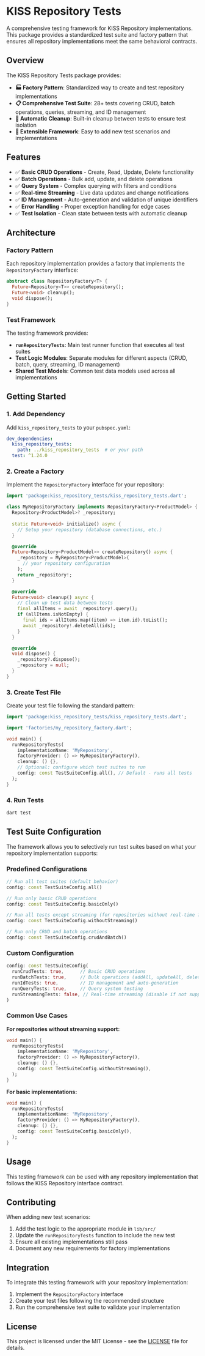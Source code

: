 # KISS Repository Tests

A comprehensive testing framework for KISS Repository implementations. This package provides a standardized test suite and factory pattern that ensures all repository implementations meet the same behavioral contracts.

## Overview

The KISS Repository Tests package provides:

- **🏭 Factory Pattern**: Standardized way to create and test repository implementations
- **📋 Comprehensive Test Suite**: 28+ tests covering CRUD, batch operations, queries, streaming, and ID management
- **🧹 Automatic Cleanup**: Built-in cleanup between tests to ensure test isolation
- **🔧 Extensible Framework**: Easy to add new test scenarios and implementations

## Features

- ✅ **Basic CRUD Operations** - Create, Read, Update, Delete functionality
- ✅ **Batch Operations** - Bulk add, update, and delete operations
- ✅ **Query System** - Complex querying with filters and conditions
- ✅ **Real-time Streaming** - Live data updates and change notifications
- ✅ **ID Management** - Auto-generation and validation of unique identifiers
- ✅ **Error Handling** - Proper exception handling for edge cases
- ✅ **Test Isolation** - Clean state between tests with automatic cleanup

## Architecture

### Factory Pattern

Each repository implementation provides a factory that implements the `RepositoryFactory` interface:

```dart
abstract class RepositoryFactory<T> {
  Future<Repository<T>> createRepository();
  Future<void> cleanup();
  void dispose();
}
```

### Test Framework

The testing framework provides:

- **`runRepositoryTests`**: Main test runner function that executes all test suites
- **Test Logic Modules**: Separate modules for different aspects (CRUD, batch, query, streaming, ID management)
- **Shared Test Models**: Common test data models used across all implementations

## Getting Started

### 1. Add Dependency

Add `kiss_repository_tests` to your `pubspec.yaml`:

```yaml
dev_dependencies:
  kiss_repository_tests:
    path: ../kiss_repository_tests  # or your path
  test: ^1.24.0
```

### 2. Create a Factory

Implement the `RepositoryFactory` interface for your repository:

```dart
import 'package:kiss_repository_tests/kiss_repository_tests.dart';

class MyRepositoryFactory implements RepositoryFactory<ProductModel> {
  Repository<ProductModel>? _repository;
  
  static Future<void> initialize() async {
    // Setup your repository (database connections, etc.)
  }

  @override
  Future<Repository<ProductModel>> createRepository() async {
    _repository = MyRepository<ProductModel>(
      // your repository configuration
    );
    return _repository!;
  }

  @override
  Future<void> cleanup() async {
    // Clean up test data between tests
    final allItems = await _repository!.query();
    if (allItems.isNotEmpty) {
      final ids = allItems.map((item) => item.id).toList();
      await _repository!.deleteAll(ids);
    }
  }

  @override
  void dispose() {
    _repository?.dispose();
    _repository = null;
  }
}
```

### 3. Create Test File

Create your test file following the standard pattern:

```dart
import 'package:kiss_repository_tests/kiss_repository_tests.dart';

import 'factories/my_repository_factory.dart';

void main() {
  runRepositoryTests(
    implementationName: 'MyRepository',
    factoryProvider: () => MyRepositoryFactory(),
    cleanup: () {},
    // Optional: configure which test suites to run
    config: const TestSuiteConfig.all(), // Default - runs all tests
  );
}
```

### 4. Run Tests

```bash
dart test
```

## Test Suite Configuration

The framework allows you to selectively run test suites based on what your repository implementation supports:

### Predefined Configurations

```dart
// Run all test suites (default behavior)
config: const TestSuiteConfig.all()

// Run only basic CRUD operations
config: const TestSuiteConfig.basicOnly()

// Run all tests except streaming (for repositories without real-time features)
config: const TestSuiteConfig.withoutStreaming()

// Run only CRUD and batch operations
config: const TestSuiteConfig.crudAndBatch()
```

### Custom Configuration

```dart
config: const TestSuiteConfig(
  runCrudTests: true,      // Basic CRUD operations
  runBatchTests: true,     // Bulk operations (addAll, updateAll, deleteAll)
  runIdTests: true,        // ID management and auto-generation
  runQueryTests: true,     // Query system testing
  runStreamingTests: false, // Real-time streaming (disable if not supported)
)
```

### Common Use Cases

**For repositories without streaming support:**
```dart
void main() {
  runRepositoryTests(
    implementationName: 'MyRepository',
    factoryProvider: () => MyRepositoryFactory(),
    cleanup: () {},
    config: const TestSuiteConfig.withoutStreaming(),
  );
}
```

**For basic implementations:**
```dart
void main() {
  runRepositoryTests(
    implementationName: 'MyRepository',
    factoryProvider: () => MyRepositoryFactory(),
    cleanup: () {},
    config: const TestSuiteConfig.basicOnly(),
  );
}
```

## Usage

This testing framework can be used with any repository implementation that follows the KISS Repository interface contract.

## Contributing

When adding new test scenarios:

1. Add the test logic to the appropriate module in `lib/src/`
2. Update the `runRepositoryTests` function to include the new test
3. Ensure all existing implementations still pass
4. Document any new requirements for factory implementations

## Integration

To integrate this testing framework with your repository implementation:

1. Implement the `RepositoryFactory` interface
2. Create your test files following the recommended structure
3. Run the comprehensive test suite to validate your implementation

## License

This project is licensed under the MIT License - see the [LICENSE](LICENSE) file for details.
